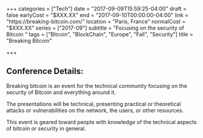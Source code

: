 +++
categories = ["Tech"]
date = "2017-09-09T15:59:25-04:00"
draft = false
earlyCost = "$XXX.XX"
end = "2017-09-10T00:00:00-04:00"
link = "https://breaking-bitcoin.com/"
location = "Paris, France"
normalCost = "$XXX.XX"
series = ["2017-09"]
subtitle = "Focusing on the security of Bitcoin "
tags = ["Bitcoin", "BlockChain", "Europe", "Fall", "Security"]
title = "Breaking Bitcoin"

+++


## Conference Details:

Breaking bitcoin is an event for the technical community focusing on the security of Bitcoin and everything around it.

The presentations will be technical, presenting practical or theoretical attacks or vulnerabilities on the network, the users, or other resources.

This event is geared toward people with knowledge of the technical aspects of bitcoin or security in general.